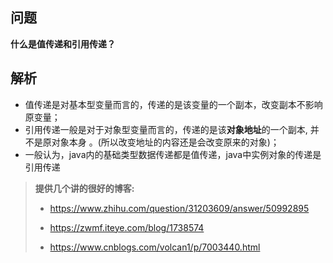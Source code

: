 ## 问题

**什么是值传递和引用传递？**

## 解析

* 值传递是对基本型变量而言的，传递的是该变量的一个副本，改变副本不影响原变量；
* 引用传递一般是对于对象型变量而言的，传递的是该**对象地址**的一个副本, 并不是原对象本身 。(所以改变地址的内容还是会改变原来的对象)；
* 一般认为，java内的基础类型数据传递都是值传递，java中实例对象的传递是引用传递



> **提供几个讲的很好的博客:**
>
> * https://www.zhihu.com/question/31203609/answer/50992895
>
> * https://zwmf.iteye.com/blog/1738574
> * https://www.cnblogs.com/volcan1/p/7003440.html